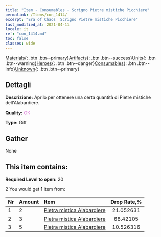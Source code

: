 ```yaml
---
title: "Item - Consumables - Scrigno Pietre mistiche Picchiere"
permalink: /Items/con_1414/
excerpt: "Era of Chaos  Scrigno Pietre mistiche Picchiere"
last_modified_at: 2021-04-11
locale: it
ref: "con_1414.md"
toc: false
classes: wide
---
```

 [Materials](/it/Items/){: .btn .btn--primary}[Artifacts](/it/Items/Artifacts/){: .btn .btn--success}[Units](/it/Items/Units/){: .btn .btn--warning}[Heroes](/it/Items/Heroes/){: .btn .btn--danger}[Consumables](/it/Items/Consumables/){: .btn .btn--info}[Unknown](/it/Items/Unknown/){: .btn .btn--primary}

## Dettagli
 **Descrizione:** Aprilo per ottenere una certa quantità di Pietre mistiche dell'Alabardiere.

 **Quality:** <span style="color: #DA70D6">OK</span>

 **Type:** Gift

## Gather

  None

## This item contains:

 **Required Level to open:** 20

 2 You would get **1** item  from:

  | Nr | Amount |     Item    | Drop Rate,% |
  |:---|:-------|:------------|:---------:|
  | 1 | 2 | [Pietra mistica Alabardiere](/it/Items/unt_282/) | 21.052631 | 
  | 2 | 3 | [Pietra mistica Alabardiere](/it/Items/unt_282/) | 68.42105 | 
  | 3 | 5 | [Pietra mistica Alabardiere](/it/Items/unt_282/) | 10.526316 | 
